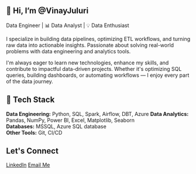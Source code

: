 ## 👋 Hi, I’m @VinayJuluri

Data Engineer | 📊 Data Analyst | 💡 Data Enthusiast

I specialize in building data pipelines, optimizing ETL workflows, and turning raw data into actionable insights. Passionate about solving real-world problems with data engineering and analytics tools.

I'm always eager to learn new technologies, enhance my skills, and contribute to impactful data-driven projects. Whether it's optimizing SQL queries, building dashboards, or automating workflows — I enjoy every part of the data journey.

## 🔧 Tech Stack

**Data Engineering:** Python, SQL, Spark, Airflow, DBT, Azure
**Data Analytics:** Pandas, NumPy, Power BI, Excel, Matplotlib, Seaborn  
**Databases:** MSSQL, Azure SQL database  
**Other Tools:** Git, CI/CD

## Let's Connect
[LinkedIn](https://linkedin.com/in/vinay-juluri-6b8227168)
[Email Me](vinayjuluri98@gmail.com)


